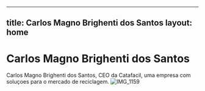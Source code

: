 
---
title: Carlos Magno Brighenti dos Santos
layout: home
---

# Carlos Magno Brighenti dos Santos

Carlos Magno Brighenti dos Santos, CEO da Catafacil, uma empresa com soluçoes para o mercado de reciclagem.
![IMG_1159](https://github.com/cmbrighenti/carlosmagno.github.io/assets/51769590/cc3cbe97-b072-47a4-ae9e-d411873b2ab9)
